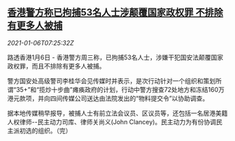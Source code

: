 <!--1609921399000-->
[香港警方称已拘捕53名人士涉颠覆国家政权罪 不排除有更多人被捕](https://cn.reuters.com/article/hk-police-comments-0106-wedn-idCNKBS29B0SE)
------

<div><i>2021-01-06T07:25:32Z</i></div><p>路透香港1月6日 - 香港警方周三称，已拘捕53名人士，涉嫌干犯国安法颠覆国家政权罪，而且不排除有更多人被捕。</p><p>警方国安处高级警司李桂华会见传媒时并表示，是次行动针对一个组织和策划所谓“35+”和“揽炒十步曲”瘫痪政府的计划，行动中警方搜查72处地方和冻结160万港元款项，并向四间传媒公司送达由法院发出的“物料提交令”以协助调查。</p><p>据本地传媒稍早报导，被捕人士有前立法会议员、区议员等，还包括一名居港美籍人权律师--民主动力司库、律师关尚义(John Clancey)。民主动力为有份协调民主派初选的组织。（完）</p>
